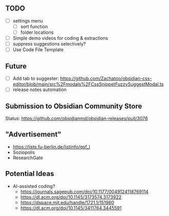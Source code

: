 ## TODO
- [ ] settings menu
	+ [ ] sort function
	+ [ ] folder locations
- [ ] Simple demo videos for coding & extractions
- [ ] suppress suggestions selectively?
- [ ] Use Code File Template

## Future
- [ ] Add tab to suggester: <https://github.com/Zachatoo/obsidian-css-editor/blob/main/src%2Fmodals%2FCssSnippetFuzzySuggestModal.ts>
- [ ] release notes automation

## Submission to Obsidian Community Store
Status: <https://github.com/obsidianmd/obsidian-releases/pull/3076>

## "Advertisement"
- <https://lists.fu-berlin.de/listinfo/qsf_l>
- Soziopolis
- ResearchGate

## Potential Ideas
- AI-assisted coding?
	+ <https://journals.sagepub.com/doi/10.1177/0049124118769114>
	+ <https://dl.acm.org/doi/10.1145/3173574.3173922>
	+ <https://dspace.mit.edu/handle/1721.1/151980>
	+ <https://dl.acm.org/doi/10.1145/3411764.3445591>

